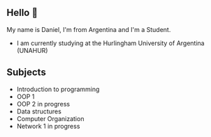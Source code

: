 ## Hello 👋

My name is Daniel, I'm from Argentina and I'm a Student.

* I am currently studying at the Hurlingham University of Argentina (UNAHUR)

## Subjects

* Introduction to programming
* OOP 1
* OOP 2 in progress
* Data structures
* Computer Organization
* Network 1 in progress 
